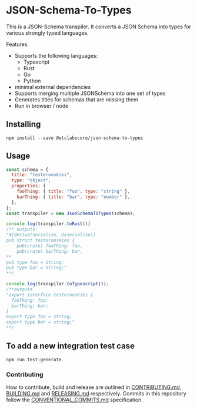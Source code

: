 # JSON-Schema-To-Types

This is a JSON-Schema transpiler. It converts a JSON Schema into types for various strongly typed languages.

Features:

 - Supports the following languages:
   - Typescript
   - Rust
   - Go
   - Python
 - minimal external dependencies
 - Supports merging multiple JSONSchema into one set of types
 - Generates titles for schemas that are missing them
 - Run in browser / node

## Installing

```
npm install --save @etclabscore/json-schema-to-types
```

## Usage

```javascript
const schema = {
  title: "testerooskies",
  type: "object",
  properties: {
    fooThing: { title: "foo", type: "string" },
    barThing: { title: "bar", type: "number" },
  },
};
const transpiler = new JsonSchemaToTypes(schema);

console.log(transpiler.toRust())
/** outputs:
"#[derive(Serialize, Deserialize)]
pub struct testerooskies {
    pub(crate) fooThing: foo,
    pub(crate) barThing: bar,
**
pub type foo = String;
pub type bar = String;"
**/

console.log(transpiler.toTypescript());
/**outputs
"export interface testerooskies {
  fooThing: foo;
  barThing: bar;
}
export type foo = string;
export type bar = string;"
**/

```

## To add a new integration test case

`npm run test:generate`

### Contributing

How to contribute, build and release are outlined in [CONTRIBUTING.md](CONTRIBUTING.md), [BUILDING.md](BUILDING.md) and [RELEASING.md](RELEASING.md) respectively. Commits in this repository follow the [CONVENTIONAL_COMMITS.md](CONVENTIONAL_COMMITS.md) specification.
